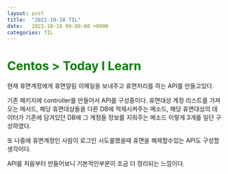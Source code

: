 ```yaml
---
layout: post
title:  "2022-10-18 TIL"
date:   2022-10-18 09:00:00 +0900
categories: TIL
---
```


<span style="color:green"> Centos > Today I Learn  </span>
=====================================================

현재 휴면계정에게 휴면알림 이메일을 보내주고 휴면처리를 하는 API를 만들고있다.

기존 패키지에 controller를 만들어서 API를 구성중이다. 휴면대상 계정 리스트를 가져오는 메서드, 해당 휴면대상들을 다른 DB에 적재시켜주는 메소드, 해당 휴면대상의 데이터가 기존에 담겨있던 DB에 그 계정들 정보를 지워주는 메소드 이렇게 3개를 일단 구성하였다.
 
또 나중에 휴면계정인 사람이 로그인 시도를했을때 휴면을 해제할수있는 API도 구성할생각이다.
 
API를 처음부터 만들어보니 기본적인부분이 조금 더 정리되는 느낌이다.
 